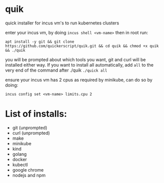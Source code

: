 # quik
quick installer for incus vm's to run kubernetes clusters

enter your incus vm, by doing `incus shell <vm-name>`
then in root run:
```
apt install -y git && git clone https://github.com/quickerscript/quik.git && cd quik && chmod +x quik && ./quik
```

you will be prompted about which tools you want, git and curl will be installed either way. If you want to install all automatically, add `all` to the very end of the command after ./quik `./quick all`

ensure your incus vm has 2 cpus as required by minikube, can do so by doing:
```
incus config set <vm-name> limits.cpu 2
```

# List of installs:
- git (unprompted)
- curl (unprompted)
- make
- minikube
- kind
- golang
- docker
- kubectl
- google chrome
- nodejs and npm
